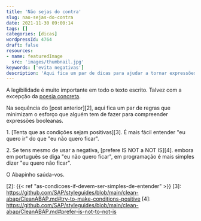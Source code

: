 ```yaml
---
title: 'Não sejas do contra'
slug: nao-sejas-do-contra
date: 2021-11-30 09:00:14
tags: []
categories: [dicas]
wordpressId: 4764
draft: false
resources:
- name: featuredImage
  src: 'images/thumbnail.jpg'
keywords: ['evita negativas']
description: 'Aqui fica um par de dicas para ajudar a tornar expressões booleanas mais legíveis.'
---
```

A legibilidade é muito importante em todo o texto escrito. Talvez com a excepção da [poesia concreta][1].

Na sequência do [post anterior][2], aqui fica um par de regras que minimizam o esforço que alguém tem de fazer para compreender expressões booleanas.

<!--more-->

1\. [Tenta que as condições sejam positivas][3]. É mais fácil entender "eu quero ir" do que "eu não quero ficar".

2\. Se tens mesmo de usar a negativa, [prefere IS NOT a NOT IS][4]. embora em português se diga "eu não quero ficar", em programação é mais simples dizer "eu quero não ficar".

O Abapinho saúda-vos.

   [1]: https://cdn.culturagenial.com/imagens/aranha.jpg
   [2]: {{< ref "as-condicoes-if-devem-ser-simples-de-entender" >}}
   [3]: https://github.com/SAP/styleguides/blob/main/clean-abap/CleanABAP.md#try-to-make-conditions-positive
   [4]: https://github.com/SAP/styleguides/blob/main/clean-abap/CleanABAP.md#prefer-is-not-to-not-is
